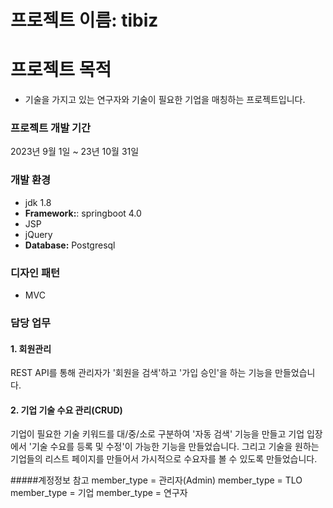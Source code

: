 
# 프로젝트 이름: tibiz
# 프로젝트 목적
- 기술을 가지고 있는 연구자와 기술이 필요한 기업을 매칭하는 프로젝트입니다.  


### 프로젝트 개발 기간
 2023년 9월 1일 ~ 23년 10월 31일

### 개발 환경 

- jdk 1.8
- **Framework:**: springboot 4.0
- JSP 
- jQuery 
- **Database:** Postgresql 

### 디자인 패턴 
- MVC 

### 담당 업무

#### 1. 회원관리
 REST API를 통해 관리자가 '회원을 검색'하고 '가입 승인'을 하는 기능을 만들었습니다.   
   
#### 2. 기업 기술 수요 관리(CRUD)  
 기업이 필요한 기술 키워드를 대/중/소로 구분하여 '자동 검색' 기능을 만들고 기업 입장에서 '기술 수요를 등록 및 수정'이 가능한 기능을 만들었습니다. 
 그리고 기술을 원하는 기업들의 리스트 페이지를 만들어서 가시적으로 수요자를 볼 수 있도록 만들었습니다.

#####계정정보 참고 
member_type = 관리자(Admin)
member_type = TLO
member_type = 기업
member_type = 연구자










    
    
